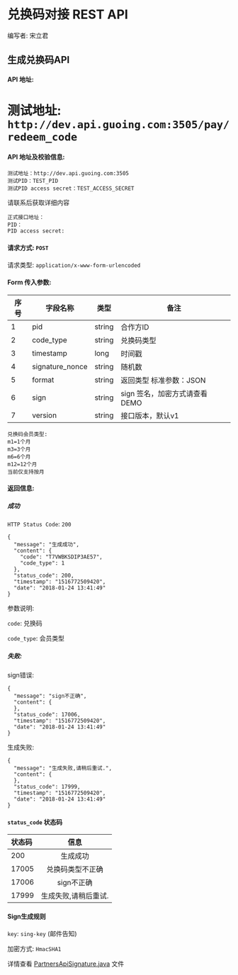 # 兑换码对接 REST API

编写者: 宋立君 

## 生成兑换码API

#### API 地址: 

测试地址: `http://dev.api.guoing.com:3505/pay/redeem_code`
=======
#### API 地址及校验信息: 
```
测试地址：http://dev.api.guoing.com:3505
测试PID：TEST_PID
测试PID access secret：TEST_ACCESS_SECRET
```

请联系后获取详细内容
```
正式接口地址：
PID：
PID access secret:
```

#### 请求方式: `POST`

请求类型: `application/x-www-form-urlencoded`

#### Form 传入参数:

序号  | 字段名称 |   类型   | 备注
---- | ------- | ------ | -----
  1  |  pid    | string  | 合作方ID
  2  | code_type | string | 兑换码类型
  3  | timestamp | long   | 时间戳
  4  | signature_nonce  | string | 随机数
  5  | format    | string |  返回类型 标准参数：JSON
  6  | sign | string | sign 签名，加密方式请查看DEMO
  7  | version | string | 接口版本，默认v1
```
兑换码会员类型: 
m1=1个月 
m3=3个月 
m6=6个月
m12=12个月
当前仅支持按月
```

#### 返回信息:

##### 成功

`HTTP Status Code`: `200`

```
{
  "message": "生成成功",
  "content": {
    "code": "T7VWBKSDIP3AE57",
    "code_type": 1
  },
  "status_code": 200,
  "timestamp": "1516772509420",
  "date": "2018-01-24 13:41:49"
}
```


参数说明:

`code`: 兑换码

`code_type`: 会员类型 

##### 失败:

sign错误:

```
{
  "message": "sign不正确",
  "content": {
  },
  "status_code": 17006,
  "timestamp": "1516772509420",
  "date": "2018-01-24 13:41:49"
}
```

生成失败:

```
{
  "message": "生成失败,请稍后重试.",
  "content": {
  },
  "status_code": 17999,
  "timestamp": "1516772509420",
  "date": "2018-01-24 13:41:49"
}
```

#### `status_code` 状态码

| 状态码  | 信息  |  
| :------------ |:---------------:| 
| 200      | 生成成功 |
| 17005      | 兑换码类型不正确       |
| 17006      | sign不正确        |
| 17999      | 生成失败,请稍后重试.       |

#### Sign生成规则

`key`: `sing-key` (邮件告知)

加密方式: `HmacSHA1`

详情查看 [PartnersApiSignature.java](https://github.com/pumpkin-movie/pumpkin_partner_api_demo/blob/master/src/main/java/cn/vcinema/partner/PartnersApiSignature.java) 文件


